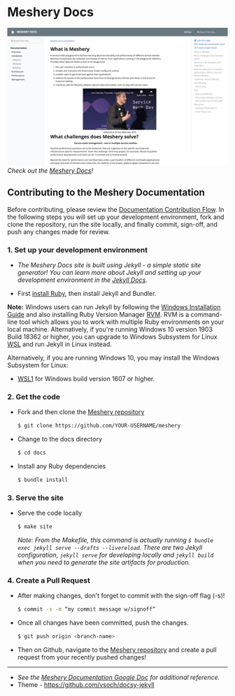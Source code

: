 # Meshery Docs

![assets/img/docs-screenshot.png](assets/img/docs-screenshot.png)
*Check out the [Meshery Docs](https://docs.meshery.io/)!*

## Contributing to the Meshery Documentation

Before contributing, please review the [Documentation Contribution Flow](https://github.com/layer5io/meshery/blob/master/CONTRIBUTING.md#documentation-contribution-flow). In the following steps you will set up your development environment, fork and clone the repository, run the site locally, and finally commit, sign-off, and push any changes made for review. 

### 1. Set up your development environment

* *The Meshery Docs site is built using Jekyll - a simple static site generator! You can learn more about Jekyll and setting up your development environment in the [Jekyll Docs](https://jekyllrb.com/docs/).*

* First [install Ruby](https://jekyllrb.com/docs/installation/), then install Jekyll and Bundler.

**Note:** Windows users can run Jekyll by following the [Windows Installation Guide](https://jekyllrb.com/docs/installation/windows/) and also installing Ruby Version Manager [RVM](https://rvm.io). RVM is a command-line tool which allows you to work with multiple Ruby environments on your local machine. Alternatively, if you're running Windows 10 version 1903 Build 18362 or higher, you can upgrade to Windows Subsystem for Linux [WSL](https://docs.microsoft.com/en-us/windows/wsl/install-win10) and run Jekyll in Linux instead.

  Alternatively, if you are running Windows 10, you may install the Windows Subsystem for Linux:

  -  [WSL1](https://docs.microsoft.com/en-us/windows/wsl/install-win10)  for Windows build version 1607 or higher.

### 2. Get the code

* Fork and then clone the [Meshery repository](https://github.com/layer5io/meshery)
  ```bash
  $ git clone https://github.com/YOUR-USERNAME/meshery
  ```
* Change to the docs directory
  ```bash
  $ cd docs
  ```
* Install any Ruby dependencies
  ```bash
  $ bundle install
  ```

### 3. Serve the site

* Serve the code locally
  ```bash
  $ make site
  ```
  *Note: From the Makefile, this command is actually running `$ bundle exec jekyll serve --drafts --livereload`. There are two Jekyll configuration, `jekyll serve` for developing locally and `jekyll build` when you need to generate the site artifacts for production.*

### 4. Create a Pull Request

* After making changes, don't forget to commit with the sign-off flag (-s)!
  ```bash
  $ commit -s -m “my commit message w/signoff”
  ```
* Once all changes have been committed, push the changes.
  ```bash
  $ git push origin <branch-name>
  ```
* Then on Github, navigate to the [Meshery repository](https://github.com/layer5io/meshery) and create a pull request from your recently pushed changes!

---
- *See the [Meshery Documentation Google Doc](https://docs.google.com/document/d/17guuaxb0xsfutBCzyj2CT6OZiFnMu9w4PzoILXhRXSo/edit) for additional reference.*
- Theme - https://github.com/vsoch/docsy-jekyll 